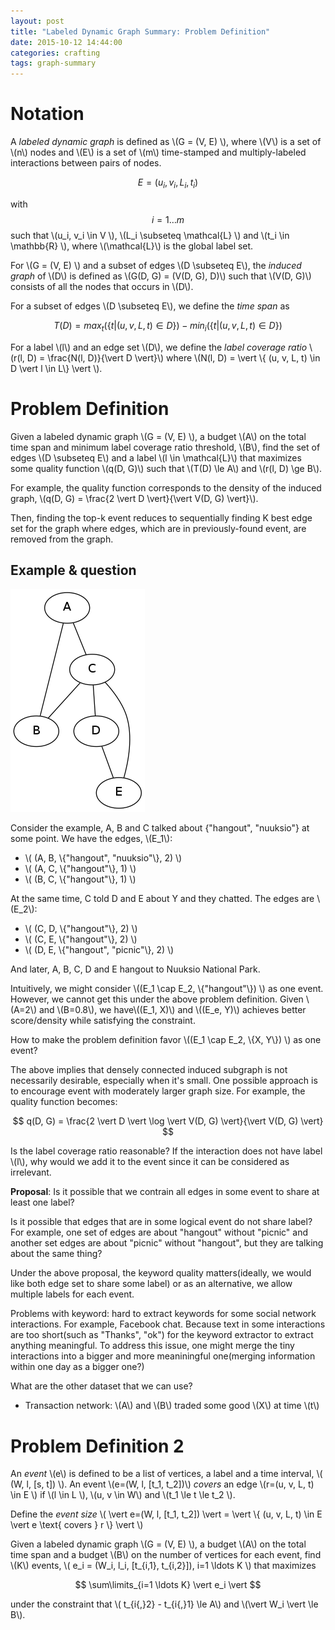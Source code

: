 ```yaml
---
layout: post
title: "Labeled Dynamic Graph Summary: Problem Definition"
date: 2015-10-12 14:44:00
categories: crafting
tags: graph-summary
---
```


# Notation

A *labeled dynamic graph* is defined as \\(G = (V, E) \\), where \\(V\\) is a set of \\(n\\) nodes and \\(E\\) is a set of \\(m\\) time-stamped and multiply-labeled interactions between pairs of nodes.

$$ E = {(u_i, v_i, L_i, t_i)} $$

with $$ i = 1 \ldots m $$ such that \\(u_i, v_i \in V \\), \\(L_i \subseteq \mathcal{L} \\) and \\(t_i \in \mathbb{R} \\), where \\(\mathcal{L}\\) is the global label set.

For \\(G = (V, E) \\)  and a subset of edges \\(D \subseteq E\\), the *induced graph* of \\(D\\) is defined as \\(G(D, G) = (V(D, G), D)\\) such that \\(V(D, G)\\) consists of all the nodes that occurs in \\(D\\).

For a subset of edges \\(D \subseteq E\\), we define the *time span*  as

$$ T(D) = max_t ( \{t \vert (u, v, L, t) \in D\} )  - min_i ( \{t \vert (u, v, L, t) \in D\} ) $$

For a label \\(l\\) and an edge set \\(D\\), we define the *label coverage ratio* \\(r(l, D) = \frac{N(l, D)}{\vert D \vert}\\) where \\(N(l, D) = \vert \\{ (u, v, L, t) \in D \vert l \in L\\} \vert \\).

# Problem Definition

Given a labeled dynamic graph \\(G = (V, E) \\), a budget \\(A\\) on the total time span and minimum label coverage ratio threshold, \\(B\\), find the set of edges \\(D \subseteq E\\) and a label \\(l \in \mathcal{L}\\) that maximizes some quality function \\(q(D, G)\\) such that \\(T(D) \le A\\) and \\(r(l, D) \ge B\\).

For example, the quality function corresponds to the density of the induced graph, \\(q(D, G) = \frac{2 \vert D \vert}{\vert V(D, G) \vert}\\).

Then, finding the top-k event reduces to sequentially finding K best edge set for the graph where edges, which are in previously-found event, are removed from the graph.

## Example & question

![](/images/graphviz/email-network-ambiguous-partition-example.dot.png)

Consider the example, A, B and C talked about {"hangout", "nuuksio"} at some point. We have the edges, \\(E_1\\):

- \\( (A, B, \\{"hangout", "nuuksio"\\}, 2) \\)
- \\( (A, C, \\{"hangout"\\}, 1) \\)
- \\( (B, C, \\{"hangout"\\}, 1) \\)

At the same time, C told D and E about Y and they chatted. The edges are \\(E_2\\):

- \\( (C, D, \\{"hangout"\\}, 2) \\)
- \\( (C, E, \\{"hangout"\\}, 2) \\)
- \\( (D, E, \\{"hangout", "picnic"\\}, 2) \\)

And later, A, B, C, D and E hangout to Nuuksio National Park.

Intuitively, we might consider \\((E_1 \cap E_2, \\{"hangout"\\}) \\) as one event. However, we cannot get this under the above problem definition. Given \\(A=2\\) and \\(B=0.8\\), we have\\((E_1, X)\\) and \\((E_e, Y)\\) achieves better score/density while satisfying the constraint. 

How to make the problem definition favor \\((E_1 \cap E_2, \\{X, Y\\}) \\) as one event?

The above implies that densely connected induced subgraph is not necessarily desirable, especially when it's small. One possible approach is to encourage event with moderately larger graph size. For example, the quality function becomes:

$$ q(D, G) = \frac{2 \vert D \vert \log \vert V(D, G) \vert}{\vert V(D, G) \vert} $$


Is the label coverage ratio reasonable? If the interaction does not have label \\(l\\), why would we add it to the event since it can be considered as irrelevant.

**Proposal**: Is it possible that we contrain all edges in some event to share at least one label?

Is it possible that edges that are in some logical event do not share label? For example, one set of edges are about "hangout" without "picnic" and another set edges are about "picnic" without "hangout", but they are talking about the same thing? 

Under the above proposal, the keyword quality matters(ideally, we would like both edge set to share some label) or as an alternative, we allow multiple labels for each event. 

Problems with keyword: hard to extract keywords for some social network interactions. For example, Facebook chat. Because text in some interactions are too short(such as "Thanks", "ok") for the keyword extractor to extract anything meaningful. To address this issue, one might merge the tiny interactions into a bigger and more meaniningful one(merging information within one day as a bigger one?)




What are the other dataset that we can use?

- Transaction network: \\(A\\) and \\(B\\) traded some good \\(X\\) at time \\(t\\)


# Problem Definition 2

An *event* \\(e\\) is defined to be a list of vertices, a label and a time interval, \\( (W, l, [s, t]) \\). An event \\(e=(W, l, [t_1, t_2])\\) *covers* an edge \\(r=(u, v, L, t) \in E \\) if \\(l \in L \\),  \\(u, v \in W\\) and \\(t_1 \le t \le t_2 \\).

Define the *event size* \\( \vert e=(W, l, [t_1, t_2]) \vert = \vert \\{  (u, v, L, t) \in E \vert e \text{ covers } r \\} \vert \\)

Given a labeled dynamic graph \\(G = (V, E) \\), a budget \\(A\\) on the total time span and a budget \\(B\\) on the number of vertices for each event, find \\(K\\) events, \\( e_i = (W_i, l_i, [t_{i,1}, t_{i,2}]), i=1 \ldots K \\) that maximizes

$$ \sum\limits_{i=1 \ldots K} \vert e_i \vert $$

under the constraint that  \\( t_{i{,}2} - t_{i{,}1} \le A\\) and \\(\vert W_i \vert \le B\\).
